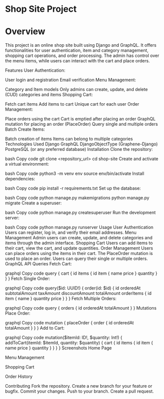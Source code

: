 # Shop Site Project

# Overview
This project is an online shop site built using Django and GraphQL. It offers functionalities for user authentication, item and category management, shopping cart operations, and order processing. The admin has control over the menu items, while users can interact with the cart and place orders.

Features
User Authentication:

User login and registration
Email verification
Menu Management:

Category and Item models
Only admins can create, update, and delete (CUD) categories and items
Shopping Cart:

Fetch cart items
Add items to cart
Unique cart for each user
Order Management:

Place orders using the cart
Cart is emptied after placing an order
GraphQL mutation for placing an order (PlaceOrder)
Query single and multiple orders
Batch Create Items:

Batch creation of items
Items can belong to multiple categories
Technologies Used
Django
GraphQL
DjangoObjectType (Graphene-Django)
PostgreSQL (or any preferred database)
Installation
Clone the repository:

bash
Copy code
git clone <repository_url>
cd shop-site
Create and activate a virtual environment:

bash
Copy code
python3 -m venv env
source env/bin/activate
Install dependencies:

bash
Copy code
pip install -r requirements.txt
Set up the database:

bash
Copy code
python manage.py makemigrations
python manage.py migrate
Create a superuser:

bash
Copy code
python manage.py createsuperuser
Run the development server:

bash
Copy code
python manage.py runserver
Usage
User Authentication
Users can register, log in, and verify their email addresses.
Menu Management
Admin users can create, update, and delete categories and items through the admin interface.
Shopping Cart
Users can add items to their cart, view the cart, and update quantities.
Order Management
Users can place orders using the items in their cart.
The PlaceOrder mutation is used to place an order.
Users can query their single or multiple orders.
GraphQL API
Queries
Fetch Cart:

graphql
Copy code
query {
    cart {
        id
        items {
            id
            item {
                name
                price
            }
            quantity
        }
    }
}
Fetch Single Order:

graphql
Copy code
query($id: UUID!) {
    order(id: $id) {
        id
        orderedAt
        subtotalAmount
        taxAmount
        discountAmount
        totalAmount
        orderItems {
            id
            item {
                name
            }
            quantity
            price
        }
    }
}
Fetch Multiple Orders:

graphql
Copy code
query {
    orders {
        id
        orderedAt
        totalAmount
    }
}
Mutations
Place Order:

graphql
Copy code
mutation {
    placeOrder {
        order {
            id
            orderedAt
            totalAmount
        }
    }
}
Add to Cart:

graphql
Copy code
mutation($itemId: ID!, $quantity: Int!) {
    addToCart(itemId: $itemId, quantity: $quantity) {
        cart {
            id
            items {
                id
                item {
                    name
                    price
                }
                quantity
            }
        }
    }
}
Screenshots
Home Page

Menu Management

Shopping Cart

Order History

Contributing
Fork the repository.
Create a new branch for your feature or bugfix.
Commit your changes.
Push to your branch.
Create a pull request.
